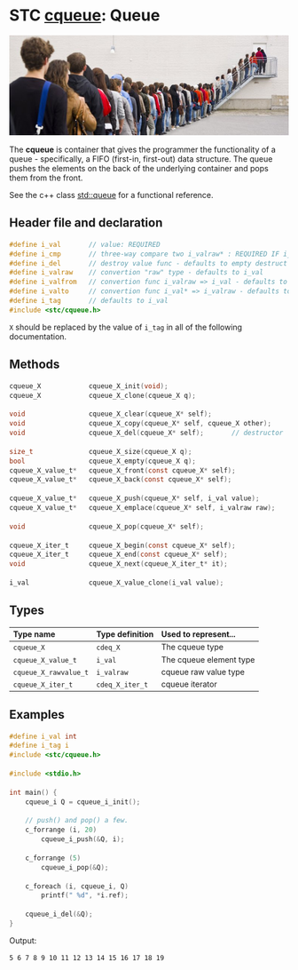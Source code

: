 # STC [cqueue](../include/stc/cqueue.h): Queue
![Queue](pics/queue.jpg)

The **cqueue** is container that gives the programmer the functionality of a queue - specifically, a FIFO (first-in, first-out) data structure. The queue pushes the elements on the back of the underlying container and pops them from the front.

See the c++ class [std::queue](https://en.cppreference.com/w/cpp/container/queue) for a functional reference.

## Header file and declaration
```c
#define i_val       // value: REQUIRED
#define i_cmp       // three-way compare two i_valraw* : REQUIRED IF i_valraw is a non-integral type
#define i_del       // destroy value func - defaults to empty destruct
#define i_valraw    // convertion "raw" type - defaults to i_val
#define i_valfrom   // convertion func i_valraw => i_val - defaults to plain copy
#define i_valto     // convertion func i_val* => i_valraw - defaults to plain copy
#define i_tag       // defaults to i_val
#include <stc/cqueue.h>
```
`X` should be replaced by the value of `i_tag` in all of the following documentation.


## Methods

```c
cqueue_X            cqueue_X_init(void);
cqueue_X            cqueue_X_clone(cqueue_X q);

void                cqueue_X_clear(cqueue_X* self);
void                cqueue_X_copy(cqueue_X* self, cqueue_X other);
void                cqueue_X_del(cqueue_X* self);       // destructor

size_t              cqueue_X_size(cqueue_X q);
bool                cqueue_X_empty(cqueue_X q);
cqueue_X_value_t*   cqueue_X_front(const cqueue_X* self);
cqueue_X_value_t*   cqueue_X_back(const cqueue_X* self);

cqueue_X_value_t*   cqueue_X_push(cqueue_X* self, i_val value);
cqueue_X_value_t*   cqueue_X_emplace(cqueue_X* self, i_valraw raw);

void                cqueue_X_pop(cqueue_X* self);

cqueue_X_iter_t     cqueue_X_begin(const cqueue_X* self);
cqueue_X_iter_t     cqueue_X_end(const cqueue_X* self);
void                cqueue_X_next(cqueue_X_iter_t* it);

i_val               cqueue_X_value_clone(i_val value);
```

## Types

| Type name             | Type definition      | Used to represent...     |
|:----------------------|:---------------------|:-------------------------|
| `cqueue_X`            | `cdeq_X`             | The cqueue type          |
| `cqueue_X_value_t`    | `i_val`              | The cqueue element type  |
| `cqueue_X_rawvalue_t` | `i_valraw`           | cqueue raw value type    |
| `cqueue_X_iter_t`     | `cdeq_X_iter_t`      | cqueue iterator          |

## Examples
```c
#define i_val int
#define i_tag i
#include <stc/cqueue.h>

#include <stdio.h>

int main() {
    cqueue_i Q = cqueue_i_init();

    // push() and pop() a few.
    c_forrange (i, 20)
        cqueue_i_push(&Q, i);

    c_forrange (5)
        cqueue_i_pop(&Q);

    c_foreach (i, cqueue_i, Q)
        printf(" %d", *i.ref);

    cqueue_i_del(&Q);
}
```
Output:
```
5 6 7 8 9 10 11 12 13 14 15 16 17 18 19
```
